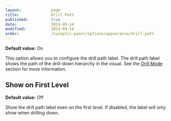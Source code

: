 ```yaml
---
layout:             page
title:              Drill Path
published:          true
date:               2024-09-14
modified:           2024-09-14
order:              /synoptic-panel/options/appearance/drill-path
---
```

**Default value:** On


This option allows you to configure the drill path label. The drill path label shows the path of the drill-down hierarchy in the visual. See the [Drill Mode](../../features/drill-mode.md#the-drill-path) section for more information.


## Show on First Level

**Default value:** Off

Show the drill path label even on the first level. If disabled, the label will only show when drilling down.